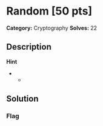 # Random [50 pts]

**Category:** Cryptography
**Solves:** 22

## Description
>

**Hint**
* -

## Solution

### Flag

